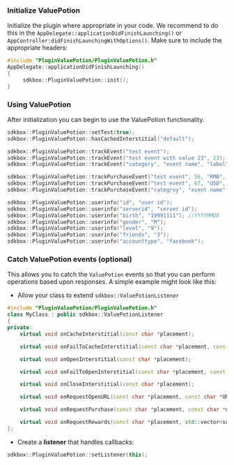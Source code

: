 ### Initialize ValuePotion
Initialize the plugin where appropriate in your code. We recommend to do this in the `AppDelegate::applicationDidFinishLaunching()` or `AppController:didFinishLaunchingWithOptions()`. Make sure to include the appropriate headers:
```cpp
#include "PluginValuePotion/PluginValuePotion.h"
AppDelegate::applicationDidFinishLaunching()
{
     sdkbox::PluginValuePotion::init();
}
```

### Using ValuePotion
After initialization you can begin to use the ValuePotion functionality.
```cpp
sdkbox::PluginValuePotion::setTest(true);
sdkbox::PluginValuePotion::hasCachedInterstitial("default");

sdkbox::PluginValuePotion::trackEvent("test event");
sdkbox::PluginValuePotion::trackEvent("test event with value 23", 23);
sdkbox::PluginValuePotion::trackEvent("category", "event name", "label", 45);

sdkbox::PluginValuePotion::trackPurchaseEvent("test event", 56, "RMB", "order id", "product id");
sdkbox::PluginValuePotion::trackPurchaseEvent("test event", 67, "USD", "order id", "product id", "campaign id", "content id");
sdkbox::PluginValuePotion::trackPurchaseEvent("categroy", "event name", "label", 78, "ILY", "order id", "product id", "campaign id", "content id");

sdkbox::PluginValuePotion::userinfo("id", "user id");
sdkbox::PluginValuePotion::userinfo("serverid", "server id");
sdkbox::PluginValuePotion::userinfo("birth", "19991111"); //YYYYMMDD
sdkbox::PluginValuePotion::userinfo("gender", "M");
sdkbox::PluginValuePotion::userinfo("level", "9");
sdkbox::PluginValuePotion::userinfo("friends", "3");
sdkbox::PluginValuePotion::userinfo("accounttype", "facebook");
```

### Catch ValuePotion events (optional)
This allows you to catch the `ValuePotion` events so that you can perform operations based upon responses. A simple example might look like this:

* Allow your class to extend `sdkbox::ValuePotionListener`
```cpp
#include "PluginValuePotion/PluginValuePotion.h"
class MyClass : public sdkbox::ValuePotionListener
{
private:
    virtual void onCacheInterstitial(const char *placement);

    virtual void onFailToCacheInterstitial(const char *placement, const char *errorMessage);

    virtual void onOpenInterstitial(const char *placement);

    virtual void onFailToOpenInterstitial(const char *placement, const char *errorMessage);

    virtual void onCloseInterstitial(const char *placement);

    virtual void onRequestOpenURL(const char *placement, const char *URL);

    virtual void onRequestPurchase(const char *placement, const char *name, const char *productId, int quantity, const char *campaignId, const char *contentId);

    virtual void onRequestRewards(const char *placement, std::vector<sdkbox::ValuePotionReward> rewards);
};
```

* Create a __listener__ that handles callbacks:
```cpp
sdkbox::PluginValuePotion::setListener(this);
```
